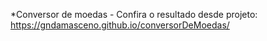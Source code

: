 *Conversor de moedas
    - Confira o resultado desde projeto: https://gndamasceno.github.io/conversorDeMoedas/ 
